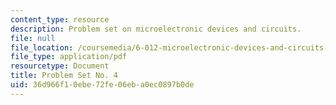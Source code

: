 ```yaml
---
content_type: resource
description: Problem set on microelectronic devices and circuits.
file: null
file_location: /coursemedia/6-012-microelectronic-devices-and-circuits-fall-2009/36d966f10ebe72fe06eba0ec0897b0de_MIT6_012F09_assn04.pdf
file_type: application/pdf
resourcetype: Document
title: Problem Set No. 4
uid: 36d966f1-0ebe-72fe-06eb-a0ec0897b0de
---
```

